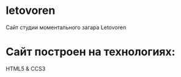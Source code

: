 # letovoren
Сайт студии моментального загара Letovoren

# Сайт построен на технологиях:
HTML5 & CCS3
